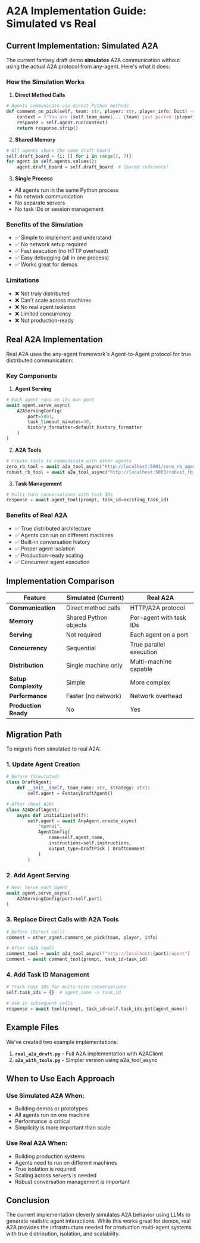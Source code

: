 # A2A Implementation Guide: Simulated vs Real

## Current Implementation: Simulated A2A

The current fantasy draft demo **simulates** A2A communication without using the actual A2A protocol from any-agent. Here's what it does:

### How the Simulation Works

1. **Direct Method Calls**
```python
# Agents communicate via direct Python methods
def comment_on_pick(self, team: str, player: str, player_info: Dict) -> Optional[str]:
    context = f"You are {self.team_name}... {team} just picked {player}..."
    response = self.agent.run(context)
    return response.strip()
```

2. **Shared Memory**
```python
# All agents share the same draft board
self.draft_board = {i: [] for i in range(1, 7)}
for agent in self.agents.values():
    agent.draft_board = self.draft_board  # Shared reference!
```

3. **Single Process**
- All agents run in the same Python process
- No network communication
- No separate servers
- No task IDs or session management

### Benefits of the Simulation
- ✅ Simple to implement and understand
- ✅ No network setup required
- ✅ Fast execution (no HTTP overhead)
- ✅ Easy debugging (all in one process)
- ✅ Works great for demos

### Limitations
- ❌ Not truly distributed
- ❌ Can't scale across machines
- ❌ No real agent isolation
- ❌ Limited concurrency
- ❌ Not production-ready

## Real A2A Implementation

Real A2A uses the any-agent framework's Agent-to-Agent protocol for true distributed communication:

### Key Components

1. **Agent Serving**
```python
# Each agent runs on its own port
await agent.serve_async(
    A2AServingConfig(
        port=5001,
        task_timeout_minutes=30,
        history_formatter=default_history_formatter
    )
)
```

2. **A2A Tools**
```python
# Create tools to communicate with other agents
zero_rb_tool = await a2a_tool_async("http://localhost:5001/zero_rb_agent")
robust_rb_tool = await a2a_tool_async("http://localhost:5003/robust_rb_agent")
```

3. **Task Management**
```python
# Multi-turn conversations with task IDs
response = await agent_tool(prompt, task_id=existing_task_id)
```

### Benefits of Real A2A
- ✅ True distributed architecture
- ✅ Agents can run on different machines
- ✅ Built-in conversation history
- ✅ Proper agent isolation
- ✅ Production-ready scaling
- ✅ Concurrent agent execution

## Implementation Comparison

| Feature | Simulated (Current) | Real A2A |
|---------|-------------------|----------|
| **Communication** | Direct method calls | HTTP/A2A protocol |
| **Memory** | Shared Python objects | Per-agent with task IDs |
| **Serving** | Not required | Each agent on a port |
| **Concurrency** | Sequential | True parallel execution |
| **Distribution** | Single machine only | Multi-machine capable |
| **Setup Complexity** | Simple | More complex |
| **Performance** | Faster (no network) | Network overhead |
| **Production Ready** | No | Yes |

## Migration Path

To migrate from simulated to real A2A:

### 1. Update Agent Creation
```python
# Before (Simulated)
class DraftAgent:
    def __init__(self, team_name: str, strategy: str):
        self.agent = FantasyDraftAgent()

# After (Real A2A)
class A2ADraftAgent:
    async def initialize(self):
        self.agent = await AnyAgent.create_async(
            "openai",
            AgentConfig(
                name=self.agent_name,
                instructions=self.instructions,
                output_type=DraftPick | DraftComment
            )
        )
```

### 2. Add Agent Serving
```python
# New: Serve each agent
await agent.serve_async(
    A2AServingConfig(port=self.port)
)
```

### 3. Replace Direct Calls with A2A Tools
```python
# Before (Direct call)
comment = other_agent.comment_on_pick(team, player, info)

# After (A2A tool)
comment_tool = await a2a_tool_async(f"http://localhost:{port}/agent")
comment = await comment_tool(prompt, task_id=task_id)
```

### 4. Add Task ID Management
```python
# Track task IDs for multi-turn conversations
self.task_ids = {}  # agent_name -> task_id

# Use in subsequent calls
response = await tool(prompt, task_id=self.task_ids.get(agent_name))
```

## Example Files

We've created two example implementations:

1. **`real_a2a_draft.py`** - Full A2A implementation with A2AClient
2. **`a2a_with_tools.py`** - Simpler version using a2a_tool_async

## When to Use Each Approach

### Use Simulated A2A When:
- Building demos or prototypes
- All agents run on one machine
- Performance is critical
- Simplicity is more important than scale

### Use Real A2A When:
- Building production systems
- Agents need to run on different machines
- True isolation is required
- Scaling across servers is needed
- Robust conversation management is important

## Conclusion

The current implementation cleverly simulates A2A behavior using LLMs to generate realistic agent interactions. While this works great for demos, real A2A provides the infrastructure needed for production multi-agent systems with true distribution, isolation, and scalability. 